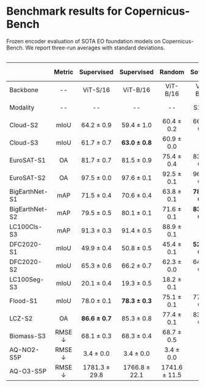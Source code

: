 # Benchmark results for Copernicus-Bench

Frozen encoder evaluation of SOTA EO foundation models on Copernicus-Bench. We report three-run averages with standard deviations.

<div style="overflow-x: auto; white-space: nowrap;">

|                |       Metric      |     Supervised     |     Supervised     |       Random      | SoftCon | CROMA | DOFA |    Copernicus-FM    |
|----------------|:-----------------:|:------------------:|:------------------:|:-----------------:|:----------------------------:|:----------------------------:|:---------------------------:|:-------------------:|
| Backbone       |         --        |      ViT-S/16      |      ViT-B/16      |      ViT-B/16     |           ViT-B/14           |            ViT-B/8           |           ViT-B/16          |       ViT-B/16      |
| Modality       |         --        |         --         |         --         |         --        |             S1/S2            |             S1+S2            |        All (spectral)       |         All         |
| Cloud-S2       |        mIoU       |   64.2 $\pm$ 0.9   |   59.4 $\pm$ 1.0   |   60.4 $\pm$ 0.2  |        66.9 $\pm$ 0.3        |        65.0 $\pm$ 0.2        |        65.0 $\pm$ 0.2       |  **66.7 $\pm$ 0.1** |
| Cloud-S3       |        mIoU       |   61.7 $\pm$ 0.7   | **63.0 $\pm$ 0.8** |   60.9 $\pm$ 0.0  |              --              |              --              |        58.2 $\pm$ 0.1       |    62.0 $\pm$ 0.7   |
| EuroSAT-S1     |         OA        |   81.7 $\pm$ 0.7   |   81.5 $\pm$ 0.9   |   75.4 $\pm$ 0.4  |        83.6 $\pm$ 0.1        |        83.9 $\pm$ 0.1        |        81.7 $\pm$ 0.1       |  **87.2 $\pm$ 0.1** |
| EuroSAT-S2     |         OA        |   97.5 $\pm$ 0.0   |   97.6 $\pm$ 0.1   |   92.5 $\pm$ 0.1  |        96.7 $\pm$ 0.0        |        97.0 $\pm$ 0.1        |        97.2 $\pm$ 0.1       |  **97.9 $\pm$ 0.1** |
| BigEarthNet-S1 |        mAP        |   71.5 $\pm$ 0.4   |   70.6 $\pm$ 0.4   |   63.8 $\pm$ 0.1  |        **78.7 $\pm$ 0.0**        |        70.8 $\pm$ 0.0        |        70.5 $\pm$ 0.0       |  77.9 $\pm$ 0.0 |
| BigEarthNet-S2 |        mAP        |   79.5 $\pm$ 0.5   | 80.1 $\pm$ 0.1 |   71.6 $\pm$ 0.1  |        **83.6 $\pm$ 0.0**        |        76.4 $\pm$ 0.0        |        75.5 $\pm$ 0.0       |    79.0 $\pm$ 0.0   |
| LC100Cls-S3    |        mAP        |   91.3 $\pm$ 0.3   |   91.4 $\pm$ 0.5   |   88.9 $\pm$ 0.1  |              --              |              --              |        89.5 $\pm$ 0.0       |  **93.3 $\pm$ 0.4** |
| DFC2020-S1     |        mIoU       |   49.9 $\pm$ 0.4   |   50.8 $\pm$ 0.5   |   45.4 $\pm$ 0.1  |      **52.8 $\pm$ 0.6**      |      **52.7 $\pm$ 0.1**      |        49.7 $\pm$ 0.1       |    52.4 $\pm$ 0.1   |
| DFC2020-S2     |        mIoU       |   65.3 $\pm$ 0.6   |   66.2 $\pm$ 0.7   |   62.3 $\pm$ 0.0  |        64.1 $\pm$ 0.3        |      **66.5 $\pm$ 0.0**      |        61.8 $\pm$ 0.1       |    64.5 $\pm$ 0.1   |
| LC100Seg-S3    |        mIoU       |   20.1 $\pm$ 0.4   |   19.3 $\pm$ 0.5   |   18.2 $\pm$ 0.1  |              --              |              --              |        16.5 $\pm$ 0.1       |  **24.1 $\pm$ 0.0** |
| Flood-S1       |        mIoU       |   78.0 $\pm$ 0.1   | **78.3 $\pm$ 0.3** |   75.1 $\pm$ 0.1  |        77.2 $\pm$ 0.1        |        77.4 $\pm$ 0.1        |        76.0 $\pm$ 0.1       |    77.7 $\pm$ 0.0   |
| LCZ-S2         |         OA        | **86.6 $\pm$ 0.7** |   85.3 $\pm$ 0.8   |   77.4 $\pm$ 0.1  |        83.6 $\pm$ 0.2        |        84.1 $\pm$ 0.0        |        83.0 $\pm$ 0.3       |    84.4 $\pm$ 0.0   |
| Biomass-S3     | RMSE $\downarrow$ |   68.1 $\pm$ 0.3   |   68.3 $\pm$ 0.4   |   68.7 $\pm$ 0.5  |              --              |              --              |        74.1 $\pm$ 0.1       |  **66.3 $\pm$ 0.1** |
| AQ-NO2-S5P     | RMSE $\downarrow$ |    3.4 $\pm$ 0.0   |    3.4 $\pm$ 0.0   |   3.4 $\pm$ 0.0   |              --              |              --              |        3.3 $\pm$ 0.0        |  **2.8 $\pm$ 0.0**  |
| AQ-O3-S5P      | RMSE $\downarrow$ |  1781.3 $\pm$ 29.8 |  1766.8 $\pm$ 22.1 | 1741.6 $\pm$ 11.5 |              --              |              --              |      1755.6 $\pm$ 19.8      | **789.4 $\pm$ 2.6** |

</div>
